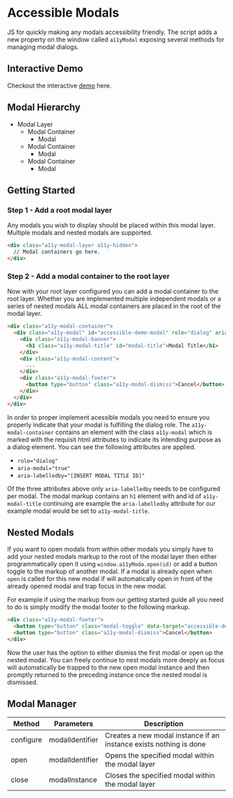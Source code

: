 # Accessible Modals

JS for quickly making any modals accessibility friendly. The script adds a new property on the window called `a11yModal` 
exposing several methods for managing modal dialogs.

## Interactive Demo

Checkout the interactive [demo](https://accessibility-tooling.github.io/accessible-modals/demo) here.

## Modal Hierarchy

- Modal Layer
  - Modal Container
    - Modal
  - Modal Container
    - Modal
  - Modal Container
    - Modal

## Getting Started 

### Step 1 - Add a root modal layer

Any modals you wish to display should be placed within this modal layer. Multiple modals and nested modals
are supported.

```html
<div class="a11y-modal-layer a11y-hidden">
  // Modal containers go here.
</div>
```

### Step 2 - Add a modal container to the root layer

Now with your root layer configured you can add a modal container to the root layer. Whether you are implemented 
multiple independent modals or a series of nested modals ALL modal containers are placed in the root of the 
modal layer.

```html
<div class="a11y-modal-container">
  <div class="a11y-modal" id="accessible-demo-modal" role="dialog" aria-modal="true" aria-labelledby="modal-title">
    <div class="a11y-modal-banner">
      <h1 class="a11y-modal-title" id="modal-title">Modal Title</h1>
    </div>
    <div class="a11y-modal-content">
      ...
    </div>
    <div class="a11y-modal-footer">
      <button type="button" class="a11y-modal-dismiss">Cancel</button>
    </div>
  </div>
</div>
```

In order to proper implement acessible modals you need to ensure you properly indicate that your modal is fulfilling 
the dialog role. The `a11y-modal-container` contains an element with the class `a11y-modal` which is marked with the requisit
html attributes to indicate its intending purpose as a dialog element. You can see the following attributes are applied.

- `role="dialog"`
- `aria-modal="true"`
- `aria-labelledby="[INSERT MODAL TITLE ID]"`

Of the three attributes above only `aria-labelledby` needs to be configured per modal. The modal markup contains an `h1` element
with and id of `a11y-modal-title` continuing are example the `aria-labelledby` attribute for our example modal would be set
to `a11y-modal-title`.

## Nested Modals

If you want to open modals from within other modals you simply have to add your nested modals markup to the root
of the modal layer then either programmatically open it using `window.a11yModa.open(id)` or add
a button toggle to the markup of another modal. If a modal is already open when `open` is called for this new modal 
if will automatically open in front of the already opened modal and trap focus in the new modal.

For example if using the markup from our getting started guide all you need to do is simply
modify the modal footer to the following markup.

```html
<div class="a11y-modal-footer">
  <button type="button" class="modal-toggle" data-target="accessible-demo-modal-sub">Open Sub Modal</button>
  <button type="button" class="a11y-modal-dismiss">Cancel</button>
</div>
```

Now the user has the option to either dismiss the first modal or open up the nested modal. You can freely continue to nest modals more deeply
as focus will automatically be trapped to the new open modal instance and then promptly returned to the preceding instance once the nested
modal is dismissed.

## Modal Manager

| Method    | Parameters                   | Description  |
|-----------|------------------------------|---|
| configure | modalIdentifier      | Creates a new modal instance if an instance exists nothing is done |
| open      | modalIdentifier      | Opens the specified modal within the modal layer |
| close     | modalInstance | Closes the specified modal within the modal layer |
